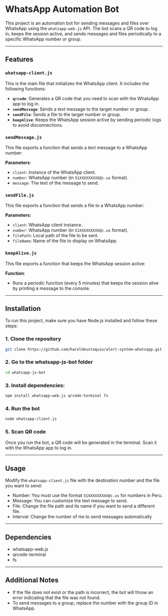 # WhatsApp Automation Bot

This project is an automation bot for sending messages and files over WhatsApp using the `whatsapp-web.js` API. The bot scans a QR code to log in, keeps the session active, and sends messages and files periodically to a specific WhatsApp number or group.

---
## Features

### `whatsapp-client.js`
This is the main file that initializes the WhatsApp client. It includes the following functions:
- **`qrcode`**: Generates a QR code that you need to scan with the WhatsApp app to log in.
- **`sendMessage`**: Sends a text message to the target number or group.
- **`sendFile`**: Sends a file to the target number or group.
- **`keepAlive`**: Keeps the WhatsApp session active by sending periodic logs to avoid disconnections.

### `sendMessage.js`
This file exports a function that sends a text message to a WhatsApp number:

**Parameters**:
- `client`: Instance of the WhatsApp client.
- `number`: WhatsApp number (in `51XXXXXXXXX@c.us` format).
- `message`: The text of the message to send.

### `sendFile.js`
This file exports a function that sends a file to a WhatsApp number:

**Parameters**:
- `client`: WhatsApp client instance.
- `number`: WhatsApp number (in `51XXXXXXXXX@c.us` format).
- `filePath`: Local path of the file to be sent.
- `fileName`: Name of the file to display on WhatsApp.

### `keepAlive.js`
This file exports a function that keeps the WhatsApp session active:

**Function**:
- Runs a periodic function (every 5 minutes) that keeps the session alive by printing a message to the console.
---

## Installation

To run this project, make sure you have Node.js installed and follow these steps:

### 1. Clone the repository

```bash
git clone https://github.com/haroldeustaquio/alert-system-whatsapp.git
```

### 2. Go to the whatsapp-js-bot folder
```bash
cd whatsapp-js-bot
```

### 3. Install dependencies:
```bash
npm install whatsapp-web.js qrcode-terminal fs
```

### 4. Run the bot
```bash
node whatsapp-client.js
```

### 5. Scan QR code

Once you run the bot, a QR code will be generated in the terminal. Scan it with the WhatsApp app to log in.

---

## Usage

Modify the ``whatsapp-client.js`` file with the destination number and the file you want to send:

- Number: You must use the format ``51XXXXXXXXX@c.us`` for numbers in Peru.
- Message: You can customize the text message to send.
- File: Change the file path and its name if you want to send a different file.
- Interval: Change the number of ms to send messages automatically

---

## Dependencies 
- whatsapp-web.js 
- qrcode-terminal 
- fs

---

## Additional Notes

- If the file does not exist or the path is incorrect, the bot will throw an error indicating that the file was not found.
- To send messages to a group, replace the number with the group ID in WhatsApp.
